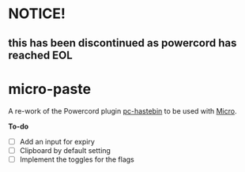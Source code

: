 # NOTICE!
## this has been discontinued as powercord has reached EOL

# micro-paste

A re-work of the Powercord plugin [pc-hastebin](https://github.com/powercord-org/powercord/tree/v2/src/Powercord/plugins/pc-hastebin) to be used with [Micro](https://github.com/sylv/micro).

**To-do**
- [ ] Add an input for expiry
- [ ] Clipboard by default setting
- [ ] Implement the toggles for the flags
